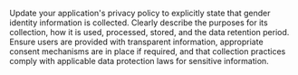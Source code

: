 Update your application's privacy policy to explicitly state that gender identity information is collected. Clearly describe the purposes for its collection, how it is used, processed, stored, and the data retention period. Ensure users are provided with transparent information, appropriate consent mechanisms are in place if required, and that collection practices comply with applicable data protection laws for sensitive information.